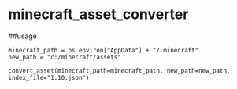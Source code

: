 # minecraft_asset_converter

##usage
<pre><code>minecraft_path = os.environ["AppData"] + "/.minecraft"
new_path = "c:/minecraft/assets"

convert_asset(minecraft_path=minecraft_path, new_path=new_path, index_file="1.10.json")</code></pre>

